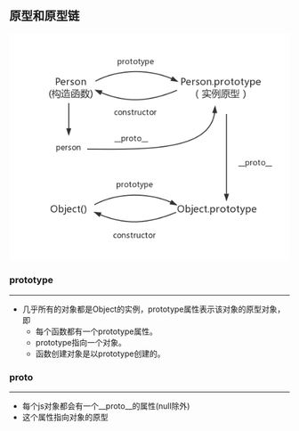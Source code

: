 ## 原型和原型链

![原型和原型链](../imgs/prototype.png)

### prototype
---
* 几乎所有的对象都是Object的实例，prototype属性表示该对象的原型对象，即
    * 每个函数都有一个prototype属性。
    * prototype指向一个对象。
    * 函数创建对象是以prototype创建的。

### __proto__
---
* 每个js对象都会有一个__proto__的属性(null除外)
* 这个属性指向对象的原型